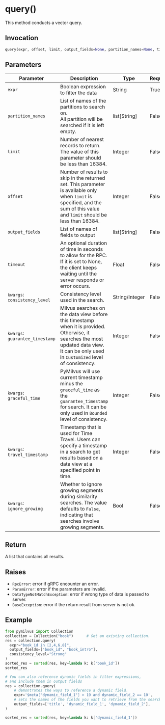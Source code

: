 # query()

This method conducts a vector query.

## Invocation

```python
query(expr, offset, limit, output_fields=None, partition_names=None, timeout=None)
```

## Parameters

| Parameter         | Description                                                   | Type               | Required |
| ----------------- | ------------------------------------------------------------- | ------------------ | -------- |
| `expr`            | Boolean expression to filter the data                         | String             | True     |
| `partition_names` | List of names of the partitions to search on. </br>All partition will be searched if it is left empty.                                                                              | list[String]       | False    |
| `limit`           | Number of nearest records to return. The value of this parameter should be less than 16384.                          | Integer            | False     |
| `offset`          | Number of results to skip in the returned set. This parameter is available only when `limit` is specified, and the sum of this value and `limit` should be less than 16384.                           | Integer            | False     |
| `output_fields`   | List of names of fields to output                             | list[String]       | False    |
| `timeout`         | An optional duration of time in seconds to allow for the RPC. If it is set to None, the client keeps waiting until the server responds or error occurs.                                                | Float              | False    |
| `kwargs`: `consistency_level`|Consistency level used in the search. | String/Integer              | False    |
| `kwargs`: `guarantee_timestamp`|Milvus searches on the data view before this timestamp when it is provided. Otherwise, it searches the most updated data view. It can be only used in `Customized` level of consistency. | Integer              | False    |
| `kwargs`: `graceful_time`|PyMilvus will use current timestamp minus the `graceful_time` as the `guarantee_timestamp` for search. It can be only used in `Bounded` level of consistency. | Integer              | False    |
| `kwargs`: `travel_timestamp`|Timestamp that is used for Time Travel. Users can specify a timestamp in a search to get results based on a data view at a specified point in time.| Integer              | False    |
| `kwargs`: `ignore_growing` | Whether to ignore growing segments during similarity searches. The value defaults to `False`, indicating that searches involve growing segments. | Bool | False |

## Return

A list that contains all results.

## Raises

- `RpcError`: error if gRPC encounter an error.
- `ParamError`: error if the parameters are invalid.
- `DataTypeNotMatchException`: error if wrong type of data is passed to server.
- `BaseException`: error if the return result from server is not ok.

## Example

```python
from pymilvus import Collection
collection = Collection("book")      # Get an existing collection.
res = collection.query(
  expr="book_id in [2,4,6,8]", 
  output_fields=["book_id", "book_intro"],
  consistency_level="Strong"
)
sorted_res = sorted(res, key=lambda k: k['book_id'])
sorted_res

# You can also reference dynamic fields in filter expressions,
# and include them in output fields
res = collection.query(
    # demontrates the ways to reference a dynamic field.
    expr='$meta["dynamic_field_1"] > 10 and dynamic_field_2 == 10',
    # sets the names of the fields you want to retrieve from the search result.
    output_fields=['title', 'dynamic_field_1', 'dynamic_field_2'], 
)

sorted_res = sorted(res, key=lambda k: k['dynamic_field_1'])
```
